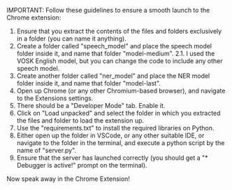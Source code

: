 IMPORTANT:
Follow these guidelines to ensure a smooth launch to the Chrome extension:
1. Ensure that you extract the contents of the files and folders exclusively in a folder (you can name it anything).
2. Create a folder called "speech_model" and place the speech model folder inside it, and name that folder "model-medium".
    2.1. I used the VOSK English model, but you can change the code to include any other speech model.
3. Create another folder called "ner_model" and place the NER model folder inside it, and name that folder "model-last".
4. Open up Chrome (or any other Chromium-based browser), and navigate to the Extensions settings.
5. There should be a "Developer Mode" tab. Enable it.
6. Click on "Load unpacked" and select the folder in which you extracted the files and folder to load the extension up.
7. Use the "requirements.txt" to install the required libraries on Python.
8. Either open up the folder in VSCode, or any other suitable IDE, or navigate to the folder in the terminal, and execute a python script by the name of "server.py".
9. Ensure that the server has launched correctly (you should get a "* Debugger is active!" prompt on the terminal).

Now speak away in the Chrome Extension!